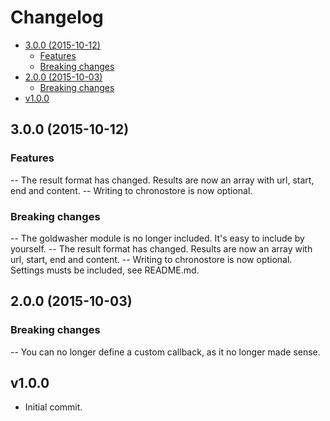 <!-- START doctoc generated TOC please keep comment here to allow auto update -->
<!-- DON'T EDIT THIS SECTION, INSTEAD RE-RUN doctoc TO UPDATE -->
# Changelog

- [3.0.0 (2015-10-12)](#300-2015-10-12)
  - [Features](#features)
  - [Breaking changes](#breaking-changes)
- [2.0.0 (2015-10-03)](#200-2015-10-03)
  - [Breaking changes](#breaking-changes-1)
- [v1.0.0](#v100)

<!-- END doctoc generated TOC please keep comment here to allow auto update -->

## 3.0.0 (2015-10-12)

### Features

-- The result format has changed. Results are now an array with url, start, end and content.
-- Writing to chronostore is now optional.

### Breaking changes

-- The goldwasher module is no longer included. It's easy to include by yourself.
-- The result format has changed. Results are now an array with url, start, end and content.
-- Writing to chronostore is now optional. Settings musts be included, see README.md.

## 2.0.0 (2015-10-03)

### Breaking changes

-- You can no longer define a custom callback, as it no longer made sense.

## v1.0.0

 * Initial commit.
